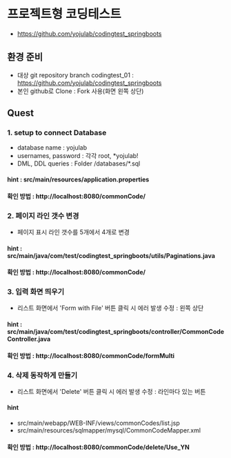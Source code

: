 # 프로젝트형 코딩테스트
- https://github.com/yojulab/codingtest_springboots
## 환경 준비
- 대상 git repository branch codingtest_01 : https://github.com/yojulab/codingtest_springboots
- 본인 github로 Clone : Fork 사용(화면 왼쪽 상단)
## Quest
### 1. setup to connect Database
- database name : yojulab
- usernames, password : 각각 root, *yojulab!
- DML, DDL queries : Folder /databases/*.sql
#### hint : src/main/resources/application.properties
#### 확인 방법 : http://localhost:8080/commonCode/
### 2. 페이지 라인 갯수 변경
- 페이지 표시 라인 갯수를 5개에서 4개로 변경
#### hint : src/main/java/com/test/codingtest_springboots/utils/Paginations.java
#### 확인 방법 : http://localhost:8080/commonCode/
### 3. 입력 화면 띄우기
- 리스트 화면에서 'Form with File' 버튼 클릭 시 에러 발생 수정 : 왼쪽 상단
#### hint : src/main/java/com/test/codingtest_springboots/controller/CommonCodeController.java
#### 확인 방법 : http://localhost:8080/commonCode/formMulti
### 4. 삭제 동작하게 만들기
- 리스트 화면에서 'Delete' 버튼 클릭 시 에러 발생 수정 : 라인마다 있는 버튼
#### hint 
- src/main/webapp/WEB-INF/views/commonCodes/list.jsp
- src/main/resources/sqlmapper/mysql/CommonCodeMapper.xml
#### 확인 방법 : http://localhost:8080/commonCode/delete/Use_YN
